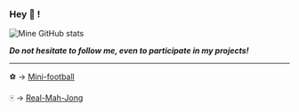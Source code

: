 ### Hey 👋 ! 
  
 ![Mine GitHub stats](https://github-readme-stats.vercel.app/api?username=Futuray-pgm&show_icons=true&theme=shades-of-purple)
  
 ***Do not hesitate to follow me, even to participate in my projects!***
 
 **** 
 ⚽ -> [Mini-football](https://futuray-pgm.github.io/Mini-football/) 
  
 🀄 -> [Real-Mah-Jong](https://github.com/Futuray-pgm/Real-Mah-Jong)
